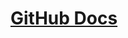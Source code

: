 # [GitHub Docs](https://docs.github.com/en/get-started/writing-on-github/working-with-advanced-formatting/writing-mathematical-expressions)

